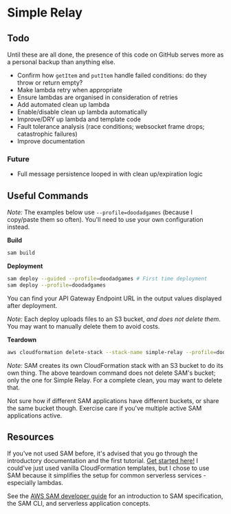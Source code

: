 # Simple Relay

## Todo

Until these are all done, the presence of this code on GitHub serves more as a personal backup than anything else.

- Confirm how `getItem` and `putItem` handle failed conditions: do they throw or return empty?
- Make lambda retry when appropriate
- Ensure lambdas are organised in consideration of retries
- Add automated clean up lambda
- Enable/disable clean up lambda automatically
- Improve/DRY up lambda and template code
- Fault tolerance analysis (race conditions; websocket frame drops; catastrophic failures)
- Improve documentation

### Future

- Full message persistence looped in with clean up/expiration logic

## Useful Commands

*Note:* The examples below use `--profile=doodadgames` (because I copy/paste them so often).
You'll need to use your own configuration instead.

__Build__

```bash
sam build
```

__Deployment__

```bash
sam deploy --guided --profile=doodadgames # First time deployment
sam deploy --profile=doodadgames
```

You can find your API Gateway Endpoint URL in the output values displayed after deployment.

*Note:* Each deploy uploads files to an S3 bucket, *and does not delete them*.
You may want to manually delete them to avoid costs.

__Teardown__

```bash
aws cloudformation delete-stack --stack-name simple-relay --profile=doodadgames
```

*Note:* SAM creates its own CloudFormation stack with an S3 bucket to do its own thing.
The above teardown command does not delete SAM's bucket; only the one for Simple Relay.
For a complete clean, you may want to delete that.

Not sure how if different SAM applications have different buckets, or share the same bucket though.
Exercise care if you've multiple active SAM applications active.

## Resources

If you've not used SAM before, it's advised that you go through the introductory documentation and the first tutorial. [Get started here!](https://docs.aws.amazon.com/serverless-application-model/latest/developerguide/what-is-sam.html) I could've just used vanilla CloudFormation templates, but I chose to use SAM because it simplifies the setup for common serverless services - especially lambdas.

See the [AWS SAM developer guide](https://docs.aws.amazon.com/serverless-application-model/latest/developerguide/what-is-sam.html) for an introduction to SAM specification, the SAM CLI, and serverless application concepts.
